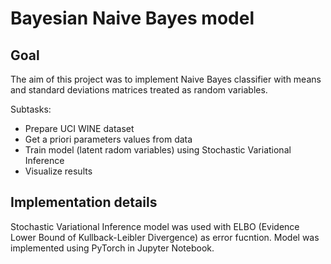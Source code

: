# Bayesian Naive Bayes model

## Goal

The aim of this project was to implement Naive Bayes classifier with means and standard deviations matrices treated as random variables. 

Subtasks:

- Prepare UCI WINE dataset 
- Get a priori parameters values from data
- Train model (latent radom variables) using Stochastic Variational Inference
- Visualize results

## Implementation details

Stochastic Variational Inference model was used with ELBO (Evidence Lower Bound of Kullback-Leibler Divergence) as error fucntion. 
Model was implemented using PyTorch in Jupyter Notebook.   


